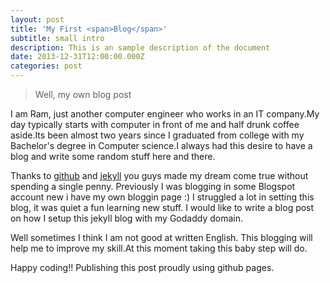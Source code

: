 ```yaml
---
layout: post
title: 'My First <span>Blog</span>'
subtitle: small intro
description: This is an sample description of the document
date: 2013-12-31T12:00:00.000Z
categories: post
---
```


> Well, my own blog post

I am Ram, just another computer engineer who works in an IT company.My day typically starts with computer in front of me and half drunk coffee aside.Its been almost two years since I graduated from college with my Bachelor's degree in Computer science.I always had this desire to have a blog and write some random stuff here and there.

Thanks to [github](http://github.com) and [jekyll](https://jekyllrb.com) you guys made my dream come true without spending a single penny. Previously I was blogging in some Blogspot account new i have my own bloggin page :)
I struggled a lot in setting this blog, it was quiet a fun learning new stuff. I would like to write a blog post on how I setup this jekyll blog with my Godaddy domain.

Well sometimes I think I am not good at written English. This blogging will help me to improve my skill.At this moment taking this baby step will do.

Happy coding!! Publishing this post proudly using github pages.
